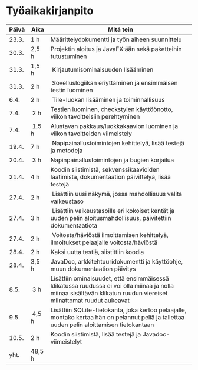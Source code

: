 # Työaikakirjanpito

Päivä | Aika | Mitä tein
------------ | ------------- | -------------
23.3. | 1 h | Määrittelydokumentti ja työn aiheen suunnittelu
30.3. | 2,5 h | Projektin aloitus ja JavaFX:ään sekä paketteihin tutustuminen
31.3. | 1,5 h | Kirjautumisominaisuuden lisääminen
31.3. | 2 h | Sovelluslogiikan eriyttäminen ja ensimmäisen testin luominen
6.4. | 2 h | Tile-luokan lisääminen ja toiminnallisuus
7.4. | 2 h | Testien luominen, checkstylen käyttöönotto, viikon tavoitteisiin perehtyminen
7.4. | 1,5 h | Alustavan pakkaus/luokkakaavion luominen ja viikon tavoitteiden viimeistely
19.4. | 7 h | Napipainallustoimintojen kehittelyä, lisää testejä ja metodeja
20.4. | 3 h | Napinpainallustoimintojen ja bugien korjailua
21.4. | 4 h | Koodin siistimistä, sekvenssikaavioiden laatimista, dokumentaation päivittelyä, lisää testejä
27.4. | 2 h | Lisättiin uusi näkymä, jossa mahdollisuus valita vaikeustaso
27.4. | 3 h | Lisättiin vaikeustasoille eri kokoiset kentät ja uuden pelin aloitusmahdollisuus, päivitettiin dokumentaatiota
27.4. | 2 h | Voitosta/häviöstä ilmoittamisen kehittelyä, ilmoitukset pelaajalle voitosta/häviöstä
28.4. | 2 h | Kaksi uutta testiä, siistittiin koodia
28.4. | 3,5 h | JavaDoc, arkkitehtuuridokumentti ja käyttöohje, muun dokumentaation päivitys
8.5. | 3 h | Lisättiin ominaisuudet, että ensimmäisessä klikatussa ruudussa ei voi olla miinaa ja nolla miinaa sisältävän klikatun ruudun viereiset miinattomat ruudut aukeavat
9.5. | 4,5 h | Lisättiin SQLite-tietokanta, joka kertoo pelaajalle, montako kertaa hän on pelannut peliä ja tallettaa uuden pelin aloittamisen tietokantaan
10.5. | 2 h | Koodin siistimistä, lisää testejä ja Javadoc-viimeistelyt
yht. | 48,5 h

